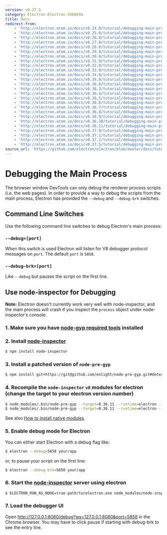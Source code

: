 ```yaml
---
version: v0.37.5
category: Electron-Electron-55b8e9a
title: Docs
redirect-from:
    - 'http://electron.atom.io/docs/v0.24.0/tutorial/debugging-main-process/'
    - 'http://electron.atom.io/docs/v0.25.0/tutorial/debugging-main-process/'
    - 'http://electron.atom.io/docs/v0.26.0/tutorial/debugging-main-process/'
    - 'http://electron.atom.io/docs/v0.27.0/tutorial/debugging-main-process/'
    - 'http://electron.atom.io/docs/v0.28.0/tutorial/debugging-main-process/'
    - 'http://electron.atom.io/docs/v0.29.0/tutorial/debugging-main-process/'
    - 'http://electron.atom.io/docs/v0.30.0/tutorial/debugging-main-process/'
    - 'http://electron.atom.io/docs/v0.31.0/tutorial/debugging-main-process/'
    - 'http://electron.atom.io/docs/v0.32.0/tutorial/debugging-main-process/'
    - 'http://electron.atom.io/docs/v0.33.0/tutorial/debugging-main-process/'
    - 'http://electron.atom.io/docs/v0.34.0/tutorial/debugging-main-process/'
    - 'http://electron.atom.io/docs/v0.35.0/tutorial/debugging-main-process/'
    - 'http://electron.atom.io/docs/v0.36.0/tutorial/debugging-main-process/'
    - 'http://electron.atom.io/docs/v0.36.3/tutorial/debugging-main-process/'
    - 'http://electron.atom.io/docs/v0.36.4/tutorial/debugging-main-process/'
    - 'http://electron.atom.io/docs/v0.36.5/tutorial/debugging-main-process/'
    - 'http://electron.atom.io/docs/v0.36.6/tutorial/debugging-main-process/'
    - 'http://electron.atom.io/docs/v0.36.7/tutorial/debugging-main-process/'
    - 'http://electron.atom.io/docs/v0.36.8/tutorial/debugging-main-process/'
    - 'http://electron.atom.io/docs/v0.36.9/tutorial/debugging-main-process/'
    - 'http://electron.atom.io/docs/v0.36.10/tutorial/debugging-main-process/'
    - 'http://electron.atom.io/docs/v0.36.11/tutorial/debugging-main-process/'
    - 'http://electron.atom.io/docs/v0.37.0/tutorial/debugging-main-process/'
    - 'http://electron.atom.io/docs/v0.37.1/tutorial/debugging-main-process/'
    - 'http://electron.atom.io/docs/v0.37.2/tutorial/debugging-main-process/'
    - 'http://electron.atom.io/docs/v0.37.5/tutorial/debugging-main-process/'
source_url: 'https://github.com/electron/electron/blob/master/docs/tutorial/debugging-main-process.md'
---
```


# Debugging the Main Process

The browser window DevTools can only debug the renderer process scripts (i.e.
the web pages). In order to provide a way to debug the scripts from the main
process, Electron has provided the `--debug` and `--debug-brk` switches.

## Command Line Switches

Use the following command line switches to debug Electron's main process:

### `--debug=[port]`

When this switch is used Electron will listen for V8 debugger protocol
messages on `port`. The default `port` is `5858`.

### `--debug-brk=[port]`

Like `--debug` but pauses the script on the first line.

## Use node-inspector for Debugging

**Note:** Electron doesn't currently work very well
with node-inspector, and the main process will crash if you inspect the
`process` object under node-inspector's console.

### 1. Make sure you have [node-gyp required tools][node-gyp-required-tools] installed

### 2. Install [node-inspector][node-inspector]

```bash
$ npm install node-inspector
```

### 3. Install a patched version of `node-pre-gyp`

```bash
$ npm install git+https://git@github.com/enlight/node-pre-gyp.git#detect-electron-runtime-in-find
```

### 4. Recompile the `node-inspector` `v8` modules for electron (change the target to your electron version number)

```bash
$ node_modules/.bin/node-pre-gyp --target=0.36.11 --runtime=electron --fallback-to-build --directory node_modules/v8-debug/ --dist-url=https://atom.io/download/atom-shell reinstall
$ node_modules/.bin/node-pre-gyp --target=0.36.11 --runtime=electron --fallback-to-build --directory node_modules/v8-profiler/ --dist-url=https://atom.io/download/atom-shell reinstall
```

See also [How to install native modules][how-to-install-native-modules].

### 5. Enable debug mode for Electron

You can either start Electron with a debug flag like:

```bash
$ electron --debug=5858 your/app
```

or, to pause your script on the first line:

```bash
$ electron --debug-brk=5858 your/app
```

### 6. Start the [node-inspector][node-inspector] server using electron

```bash
$ ELECTRON_RUN_AS_NODE=true path/to/electron.exe node_modules/node-inspector/bin/inspector.js
```

### 7. Load the debugger UI

Open http://127.0.0.1:8080/debug?ws=127.0.0.1:8080&port=5858 in the Chrome browser. You may have to click pause if starting with debug-brk to see the entry line.

[node-inspector]: https://github.com/node-inspector/node-inspector
[node-gyp-required-tools]: https://github.com/nodejs/node-gyp#installation
[how-to-install-native-modules]: http://electron.atom.io/docs/v0.37.5/tutorial/using-native-node-modules#how-to-install-native-modules

